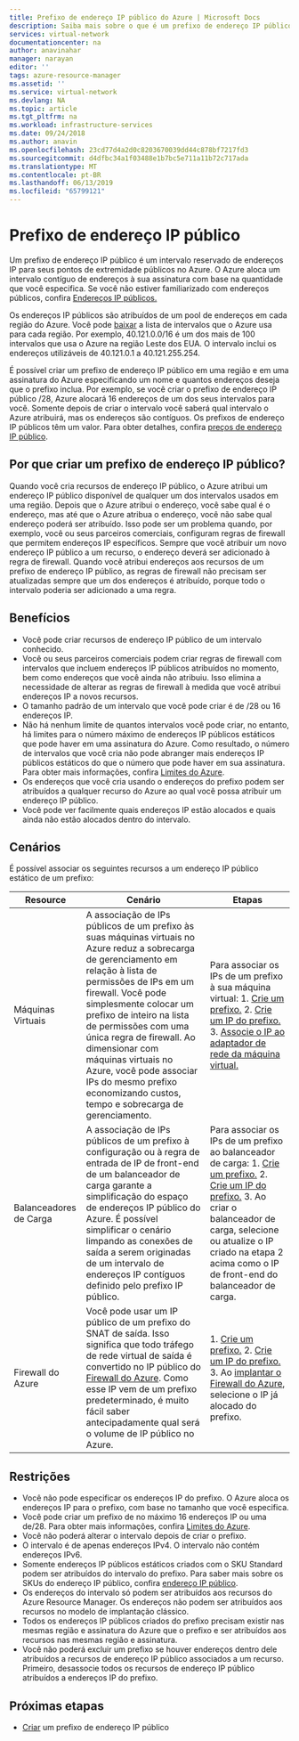 ```yaml
---
title: Prefixo de endereço IP público do Azure | Microsoft Docs
description: Saiba mais sobre o que é um prefixo de endereço IP público do Azure e como ele pode ajudar a atribuir endereços IP públicos previsíveis aos seus recursos.
services: virtual-network
documentationcenter: na
author: anavinahar
manager: narayan
editor: ''
tags: azure-resource-manager
ms.assetid: ''
ms.service: virtual-network
ms.devlang: NA
ms.topic: article
ms.tgt_pltfrm: na
ms.workload: infrastructure-services
ms.date: 09/24/2018
ms.author: anavin
ms.openlocfilehash: 23cd77d4a2d0c8203670039dd44c878bf7217fd3
ms.sourcegitcommit: d4dfbc34a1f03488e1b7bc5e711a11b72c717ada
ms.translationtype: MT
ms.contentlocale: pt-BR
ms.lasthandoff: 06/13/2019
ms.locfileid: "65799121"
---
```

# <a name="public-ip-address-prefix"></a>Prefixo de endereço IP público

Um prefixo de endereço IP público é um intervalo reservado de endereços IP para seus pontos de extremidade públicos no Azure. O Azure aloca um intervalo contíguo de endereços à sua assinatura com base na quantidade que você especifica. Se você não estiver familiarizado com endereços públicos, confira [Endereços IP públicos.](virtual-network-ip-addresses-overview-arm.md#public-ip-addresses)

Os endereços IP públicos são atribuídos de um pool de endereços em cada região do Azure. Você pode [baixar](https://www.microsoft.com/download/details.aspx?id=56519) a lista de intervalos que o Azure usa para cada região. Por exemplo, 40.121.0.0/16 é um dos mais de 100 intervalos que usa o Azure na região Leste dos EUA. O intervalo inclui os endereços utilizáveis de 40.121.0.1 a 40.121.255.254.

É possível criar um prefixo de endereço IP público em uma região e em uma assinatura do Azure especificando um nome e quantos endereços deseja que o prefixo inclua. Por exemplo, se você criar o prefixo de endereço IP público /28, Azure alocará 16 endereços de um dos seus intervalos para você. Somente depois de criar o intervalo você saberá qual intervalo o Azure atribuirá, mas os endereços são contíguos. Os prefixos de endereço IP públicos têm um valor. Para obter detalhes, confira [preços de endereço IP público](https://azure.microsoft.com/pricing/details/ip-addresses).

## <a name="why-create-a-public-ip-address-prefix"></a>Por que criar um prefixo de endereço IP público?

Quando você cria recursos de endereço IP público, o Azure atribui um endereço IP público disponível de qualquer um dos intervalos usados em uma região. Depois que o Azure atribui o endereço, você sabe qual é o endereço, mas até que o Azure atribua o endereço, você não sabe qual endereço poderá ser atribuído. Isso pode ser um problema quando, por exemplo, você ou seus parceiros comerciais, configuram regras de firewall que permitem endereços IP específicos. Sempre que você atribuir um novo endereço IP público a um recurso, o endereço deverá ser adicionado à regra de firewall. Quando você atribui endereços aos recursos de um prefixo de endereço IP público, as regras de firewall não precisam ser atualizadas sempre que um dos endereços é atribuído, porque todo o intervalo poderia ser adicionado a uma regra.

## <a name="benefits"></a>Benefícios

- Você pode criar recursos de endereço IP público de um intervalo conhecido.
- Você ou seus parceiros comerciais podem criar regras de firewall com intervalos que incluem endereços IP públicos atribuídos no momento, bem como endereços que você ainda não atribuiu. Isso elimina a necessidade de alterar as regras de firewall à medida que você atribui endereços IP a novos recursos.
- O tamanho padrão de um intervalo que você pode criar é de /28 ou 16 endereços IP.
- Não há nenhum limite de quantos intervalos você pode criar, no entanto, há limites para o número máximo de endereços IP públicos estáticos que pode haver em uma assinatura do Azure. Como resultado, o número de intervalos que você cria não pode abranger mais endereços IP públicos estáticos do que o número que pode haver em sua assinatura. Para obter mais informações, confira [Limites do Azure](../azure-subscription-service-limits.md?toc=%2fazure%2fvirtual-network%2ftoc.json#azure-resource-manager-virtual-networking-limits).
- Os endereços que você cria usando o endereços do prefixo podem ser atribuídos a qualquer recurso do Azure ao qual você possa atribuir um endereço IP público.
- Você pode ver facilmente quais endereços IP estão alocados e quais ainda não estão alocados dentro do intervalo.

## <a name="scenarios"></a>Cenários
É possível associar os seguintes recursos a um endereço IP público estático de um prefixo:

|Resource|Cenário|Etapas|
|---|---|---|
|Máquinas Virtuais| A associação de IPs públicos de um prefixo às suas máquinas virtuais no Azure reduz a sobrecarga de gerenciamento em relação à lista de permissões de IPs em um firewall. Você pode simplesmente colocar um prefixo de inteiro na lista de permissões com uma única regra de firewall. Ao dimensionar com máquinas virtuais no Azure, você pode associar IPs do mesmo prefixo economizando custos, tempo e sobrecarga de gerenciamento.| Para associar os IPs de um prefixo à sua máquina virtual: 1. [Crie um prefixo.](manage-public-ip-address-prefix.md) 2. [Crie um IP do prefixo.](manage-public-ip-address-prefix.md) 3. [Associe o IP ao adaptador de rede da máquina virtual.](virtual-network-network-interface-addresses.md#add-ip-addresses)
| Balanceadores de Carga | A associação de IPs públicos de um prefixo à configuração ou à regra de entrada de IP de front-end de um balanceador de carga garante a simplificação do espaço de endereços IP público do Azure. É possível simplificar o cenário limpando as conexões de saída a serem originadas de um intervalo de endereços IP contíguos definido pelo prefixo IP público. | Para associar os IPs de um prefixo ao balanceador de carga: 1. [Crie um prefixo.](manage-public-ip-address-prefix.md) 2. [Crie um IP do prefixo.](manage-public-ip-address-prefix.md) 3. Ao criar o balanceador de carga, selecione ou atualize o IP criado na etapa 2 acima como o IP de front-end do balanceador de carga. |
| Firewall do Azure | Você pode usar um IP público de um prefixo do SNAT de saída. Isso significa que todo tráfego de rede virtual de saída é convertido no IP público do [Firewall do Azure](../firewall/overview.md?toc=%2fazure%2fvirtual-network%2ftoc.json). Como esse IP vem de um prefixo predeterminado, é muito fácil saber antecipadamente qual será o volume de IP público no Azure. | 1. [Crie um prefixo.](manage-public-ip-address-prefix.md) 2. [Crie um IP do prefixo.](manage-public-ip-address-prefix.md) 3. Ao [implantar o Firewall do Azure](../firewall/tutorial-firewall-deploy-portal.md?toc=%2fazure%2fvirtual-network%2ftoc.json#deploy-the-firewall), selecione o IP já alocado do prefixo.|

## <a name="constraints"></a>Restrições

- Você não pode especificar os endereços IP do prefixo. O Azure aloca os endereços IP para o prefixo, com base no tamanho que você especifica.
- Você pode criar um prefixo de no máximo 16 endereços IP ou uma de/28. Para obter mais informações, confira [Limites do Azure](../azure-subscription-service-limits.md?toc=%2fazure%2fvirtual-network%2ftoc.json#azure-resource-manager-virtual-networking-limits).
- Você não poderá alterar o intervalo depois de criar o prefixo.
- O intervalo é de apenas endereços IPv4. O intervalo não contém endereços IPv6.
- Somente endereços IP públicos estáticos criados com o SKU Standard podem ser atribuídos do intervalo do prefixo. Para saber mais sobre os SKUs do endereço IP público, confira [endereço IP público](virtual-network-ip-addresses-overview-arm.md#public-ip-addresses).
- Os endereços do intervalo só podem ser atribuídos aos recursos do Azure Resource Manager. Os endereços não podem ser atribuídos aos recursos no modelo de implantação clássico.
- Todos os endereços IP públicos criados do prefixo precisam existir nas mesmas região e assinatura do Azure que o prefixo e ser atribuídos aos recursos nas mesmas região e assinatura.
- Você não poderá excluir um prefixo se houver endereços dentro dele atribuídos a recursos de endereço IP público associados a um recurso. Primeiro, desassocie todos os recursos de endereço IP público atribuídos a endereços IP do prefixo.


## <a name="next-steps"></a>Próximas etapas

- [Criar](manage-public-ip-address-prefix.md) um prefixo de endereço IP público
